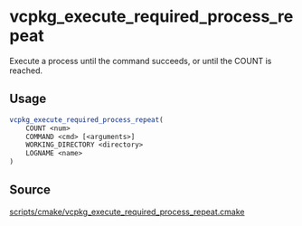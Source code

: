 # vcpkg_execute_required_process_repeat

Execute a process until the command succeeds, or until the COUNT is reached.

## Usage
```cmake
vcpkg_execute_required_process_repeat(
    COUNT <num>
    COMMAND <cmd> [<arguments>]
    WORKING_DIRECTORY <directory>
    LOGNAME <name>
)
```

## Source
[scripts/cmake/vcpkg_execute_required_process_repeat.cmake](https://github.com/Microsoft/vcpkg/blob/master/scripts/cmake/vcpkg_execute_required_process_repeat.cmake)
